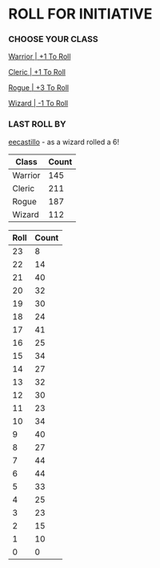 # ROLL FOR INITIATIVE
### CHOOSE YOUR CLASS

[Warrior | +1 To Roll](https://github.com/benjaminsampica/benjaminsampica/issues/new?title=roll%7Cwarrior&body=Just+click+%27Submit+new+issue%27.)

[Cleric | +1 To Roll](https://github.com/benjaminsampica/benjaminsampica/issues/new?title=roll%7Ccleric&body=Just+click+%27Submit+new+issue%27.)

[Rogue | +3 To Roll](https://github.com/benjaminsampica/benjaminsampica/issues/new?title=roll%7Crogue&body=Just+click+%27Submit+new+issue%27.)

[Wizard | -1 To Roll](https://github.com/benjaminsampica/benjaminsampica/issues/new?title=roll%7Cwizard&body=Just+click+%27Submit+new+issue%27.)
### LAST ROLL BY
[eecastillo](https://www.github.com/eecastillo) - as a wizard rolled a 6!

|Class|Count|
|-|-|
|Warrior|145|
|Cleric|211|
|Rogue|187|
|Wizard|112|

|Roll|Count|
|-|-|
|23|8
|22|14
|21|40
|20|32
|19|30
|18|24
|17|41
|16|25
|15|34
|14|27
|13|32
|12|30
|11|23
|10|34
|9|40
|8|27
|7|44
|6|44
|5|33
|4|25
|3|23
|2|15
|1|10
|0|0
